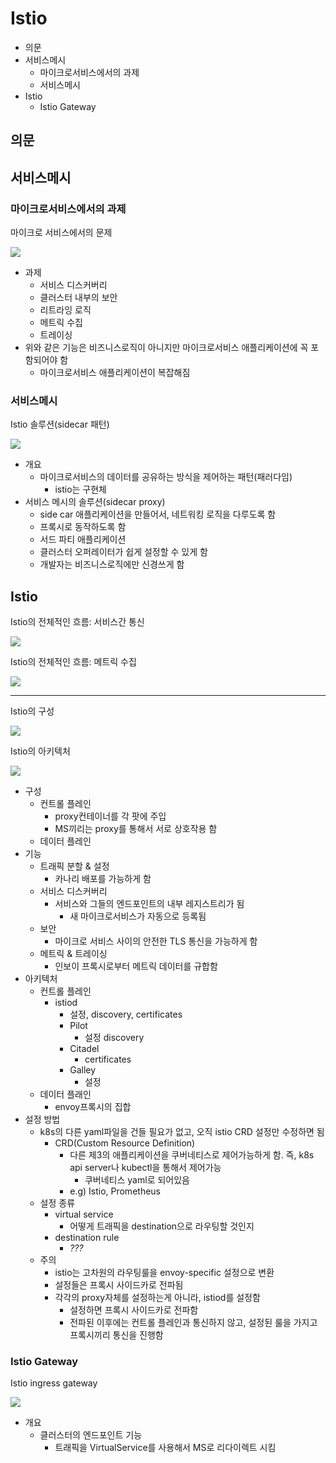# Istio

- 의문
- 서비스메시
  - 마이크로서비스에서의 과제
  - 서비스메시
- Istio
  - Istio Gateway

## 의문

## 서비스메시

### 마이크로서비스에서의 과제

마이크로 서비스에서의 문제

![](./images/microservice_problem1.png)

- 과제
  - 서비스 디스커버리
  - 클러스터 내부의 보안
  - 리트라잉 로직
  - 메트릭 수집
  - 트레이싱
- 위와 같은 기능은 비즈니스로직이 아니지만 마이크로서비스 애플리케이션에 꼭 포함되어야 함
  - 마이크로서비스 애플리케이션이 복잡해짐

### 서비스메시

Istio 솔루션(sidecar 패턴)

![](./images/istio1.png)

- 개요
  - 마이크로서비스의 데이터를 공유하는 방식을 제어하는 패턴(패러다임)
    - istio는 구현체
- 서비스 메시의 솔루션(sidecar proxy)
  - side car 애플리케이션을 만들어서, 네트워킹 로직을 다루도록 함
  - 프록시로 동작하도록 함
  - 서드 파티 애플리케이션
  - 클러스터 오퍼레이터가 쉽게 설정할 수 있게 함
  - 개발자는 비즈니스로직에만 신경쓰게 함

## Istio

Istio의 전체적인 흐름: 서비스간 통신

![](./images/istio4.png)

Istio의 전체적인 흐름: 메트릭 수집

![](./images/istio5.png)

---

Istio의 구성

![](./images/istio2.png)

Istio의 아키텍처

![](./images/istio3.png)

- 구성
  - 컨트롤 플레인
    - proxy컨테이너를 각 팟에 주입
    - MS끼리는 proxy를 통해서 서로 상호작용 함
  - 데이터 플레인
- 기능
  - 트래픽 분할 & 설정
    - 카나리 배포를 가능하게 함
  - 서비스 디스커버리
    - 서비스와 그들의 엔드포인트의 내부 레지스트리가 됨
      - 새 마이크로서비스가 자동으로 등록됨
  - 보안
    - 마이크로 서비스 사이의 안전한 TLS 통신을 가능하게 함
  - 메트릭 & 트레이싱
    - 인보이 프록시로부터 메트릭 데이터를 규합함
- 아키텍처
  - 컨트롤 플레인
    - istiod
      - 설정, discovery, certificates
      - Pilot
        - 설정 discovery
      - Citadel
        - certificates
      - Galley
        - 설정
  - 데이터 플래인
    - envoy프록시의 집합
- 설정 방법
  - k8s의 다른 yaml파일을 건들 필요가 없고, 오직 istio CRD 설정만 수정하면 됨
    - CRD(Custom Resource Definition)
      - 다른 제3의 애플리케이션을 쿠버네티스로 제어가능하게 함. 즉, k8s api server나 kubectl을 통해서 제어가능
        - 쿠버네티스 yaml로 되어있음
      - e.g) Istio, Prometheus
  - 설정 종류
    - virtual service
      - 어떻게 트래픽을 destination으로 라우팅할 것인지
    - destination rule
      - *???*
  - 주의
    - istio는 고차원의 라우팅룰을 envoy-specific 설정으로 변환
    - 설정들은 프록시 사이드카로 전파됨
    - 각각의 proxy자체를 설정하는게 아니라, istiod를 설정함
      - 설정하면 프록시 사이드카로 전파함
      - 전파된 이후에는 컨트롤 플레인과 통신하지 않고, 설정된 룰을 가지고 프록시끼리 통신을 진행함

### Istio Gateway

Istio ingress gateway

![](./images/istio_ingress_gateway1.png)

- 개요
  - 클러스터의 엔드포인트 기능
    - 트래픽을 VirtualService를 사용해서 MS로 리다이렉트 시킴
